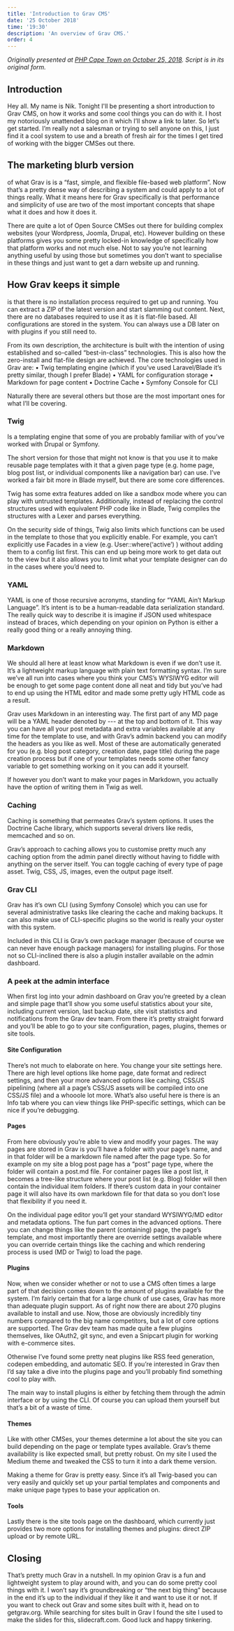 ```yaml
---
title: 'Introduction to Grav CMS'
date: '25 October 2018'
time: '19:30'
description: 'An overview of Grav CMS.'
order: 4
---
```


*Originally presented at [PHP Cape Town on October 25, 2018](https://www.meetup.com/Cape-Town-PHP-Group/events/258058986/). Script is in its original form.*

## Introduction

Hey all. My name is Nik. Tonight I'll be presenting a short introduction to Grav CMS, on how it works and some cool things you can do with it. I host my notoriously unattended blog on it which I’ll show a link to later. So let’s get started. I’m really not a salesman or trying to sell anyone on this, I just find it a cool system to use and a breath of fresh air for the times I get tired of working with the bigger CMSes out there.

## The marketing blurb version

of what Grav is is a “fast, simple, and flexible file-based web platform”. Now that’s a pretty dense way of describing a system and could apply to a lot of things really. What it means here for Grav specifically is that performance and simplicity of use are two of the most important concepts that shape what it does and how it does it.

There are quite a lot of Open Source CMSes out there for building complex websites (your Wordpress, Joomla, Drupal, etc). However building on these platforms gives you some pretty locked-in knowledge of specifically how that platform works and not much else. Not to say you’re not learning anything useful by using those but sometimes you don’t want to specialise in these things and just want to get a darn website up and running.

## How Grav keeps it simple

is that there is no installation process required to get up and running. You can extract a ZIP of the latest version and start slamming out content. Next, there are no databases required to use it as it is flat-file based. All configurations are stored in the system. You can always use a DB later on with plugins if you still need to.

From its own description, the architecture is built with the intention of using established and so-called “best-in-class” technologies. This is also how the zero-install and flat-file design are achieved. The core technologies used in Grav are:
• Twig templating engine (which if you’ve used Laravel/Blade it’s pretty similar, though I prefer Blade)
• YAML for configuration storage
• Markdown for page content
• Doctrine Cache
• Symfony Console for CLI

Naturally there are several others but those are the most important ones for what I’ll be covering.

### Twig

Is a templating engine that some of you are probably familiar with of you’ve worked with Drupal or Symfony.

The short version for those that might not know is that you use it to make reusable page templates with it that a given page type (e.g. home page, blog post list, or individual components like a navigation bar) can use. I’ve worked a fair bit more in Blade myself, but there are some core differences.

Twig has some extra features added on like a sandbox mode where you can play with untrusted templates. Additionally, instead of replacing the control structures used with equivalent PHP code like in Blade, Twig compiles the structures with a Lexer and parses everything.

On the security side of things, Twig also limits which functions can be used in the template to those that you explicitly enable. For example, you can’t explicitly use Facades in a view (e.g. User::where(‘active’) ) without adding them to a config list first. This can end up being more work to get data out to the view but it also allows you to limit what your template designer can do in the cases where you’d need to.

### YAML

YAML is one of those recursive acronyms, standing for “YAML Ain’t Markup Language”. It’s intent is to be a human-readable data serialization standard. The really quick way to describe it is imagine if JSON used whitespace instead of braces, which depending on your opinion on Python is either a really good thing or a really annoying thing.

### Markdown

We should all here at least know what Markdown is even if we don’t use it. It’s a lightweight markup language with plain text formatting syntax. I’m sure we’ve all run into cases where you think your CMS’s WYSIWYG editor will be enough to get some page content done all neat and tidy but you’ve had to end up using the HTML editor and made some pretty ugly HTML code as a result.

Grav uses Markdown in an interesting way. The first part of any MD page will be a YAML header denoted by --- at the top and bottom of it. This way you can have all your post metadata and extra variables available at any time for the template to use, and with Grav’s admin backend you can modify the headers as you like as well. Most of these are automatically generated for you (e.g. blog post category, creation date, page title) during the page creation process but if one of your templates needs some other fancy variable to get something working on it you can add it yourself.

If however you don’t want to make your pages in Markdown, you actually have the option of writing them in Twig as well.

### Caching

Caching is something that permeates Grav’s system options. It uses the Doctrine Cache library, which supports several drivers like redis, memcached and so on.

Grav’s approach to caching allows you to customise pretty much any caching option from the admin panel directly without having to fiddle with anything on the server itself. You can toggle caching of every type of page asset. Twig, CSS, JS, images, even the output page itself.

### Grav CLI

Grav has it’s own CLI (using Symfony Console) which you can use for several administrative tasks like clearing the cache and making backups. It can also make use of CLI-specific plugins so the world is really your oyster with this system.

Included in this CLI is Grav’s own package manager (because of course we can never have enough package managers) for installing plugins. For those not so CLI-inclined there is also a plugin installer available on the admin dashboard.

### A peek at the admin interface

When first log into your admin dashboard on Grav you’re greeted by a clean and simple page that’ll show you some useful statistics about your site, including current version, last backup date, site visit statistics and notifications from the Grav dev team. From there it’s pretty straight forward and you’ll be able to go to your site configuration, pages, plugins, themes or site tools.

#### Site Configuration

There’s not much to elaborate on here. You change your site settings here. There are high level options like home page, date format and redirect settings, and then your more advanced options like caching, CSS/JS pipelining (where all a page’s CSS/JS assets will be compiled into one CSS/JS file) and a whooole lot more. What’s also useful here is there is an Info tab where you can view things like PHP-specific settings, which can be nice if you’re debugging.

#### Pages

From here obviously you’re able to view and modify your pages. The way pages are stored in Grav is you’ll have a folder with your page’s name, and in that folder will be a markdown file named after the page type. So for example on my site a blog post page has a “post” page type, where the folder will contain a post.md file. For container pages like a post list, it becomes a tree-like structure where your post list (e.g. Blog) folder will then contain the individual item folders. If there’s custom data in your container page it will also have its own markdown file for that data so you don’t lose that flexibility if you need it.

On the individual page editor you’ll get your standard WYSIWYG/MD editor and metadata options. The fun part comes in the advanced options. There you can change things like the parent (containing) page, the page’s template, and most importantly there are override settings available where you can override certain things like the caching and which rendering process is used (MD or Twig) to load the page.

#### Plugins

Now, when we consider whether or not to use a CMS often times a large part of that decision comes down to the amount of plugins available for the system. I’m fairly certain that for a large chunk of use cases, Grav has more than adequate plugin support. As of right now there are about 270 plugins available to install and use. Now, those are obviously incredibly tiny numbers compared to the big name competitors, but a lot of core options are supported. The Grav dev team has made quite a few plugins themselves, like OAuth2, git sync, and even a Snipcart plugin for working with e-commerce sites.

Otherwise I’ve found some pretty neat plugins like RSS feed generation, codepen embedding, and automatic SEO. If you’re interested in Grav then I’d say take a dive into the plugins page and you’ll probably find something cool to play with.

The main way to install plugins is either by fetching them through the admin interface or by using the CLI. Of course you can upload them yourself but that’s a bit of a waste of time.

#### Themes

Like with other CMSes, your themes determine a lot about the site you can build depending on the page or template types available. Grav’s theme availability is like expected small, but pretty robust. On my site I used the Medium theme and tweaked the CSS to turn it into a dark theme version.

Making a theme for Grav is pretty easy. Since it’s all Twig-based you can very easily and quickly set up your partial templates and components and make unique page types to base your application on.

#### Tools

Lastly there is the site tools page on the dashboard, which currently just provides two more options for installing themes and plugins: direct ZIP upload or by remote URL.

## Closing

That’s pretty much Grav in a nutshell. In my opinion Grav is a fun and lightweight system to play around with, and you can do some pretty cool things with it. I won’t say it’s groundbreaking or “the next big thing” because in the end it’s up to the individual if they like it and want to use it or not. If you want to check out Grav and some sites built with it, head on to getgrav.org. While searching for sites built in Grav I found the site I used to make the slides for this, slidecraft.com. Good luck and happy tinkering.
